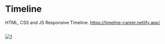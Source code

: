# Timeline
HTML, CSS and JS Responsive Timeline. https://timeline-career.netlify.app/

##
<a href="https://ibb.co/VVHbmMF"><img src="https://i.ibb.co/sj5cHsT/1.png" alt="1" border="0"></a>
